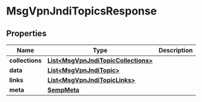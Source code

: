 
# MsgVpnJndiTopicsResponse

## Properties
Name | Type | Description | Notes
------------ | ------------- | ------------- | -------------
**collections** | [**List&lt;MsgVpnJndiTopicCollections&gt;**](MsgVpnJndiTopicCollections.md) |  |  [optional]
**data** | [**List&lt;MsgVpnJndiTopic&gt;**](MsgVpnJndiTopic.md) |  |  [optional]
**links** | [**List&lt;MsgVpnJndiTopicLinks&gt;**](MsgVpnJndiTopicLinks.md) |  |  [optional]
**meta** | [**SempMeta**](SempMeta.md) |  | 



